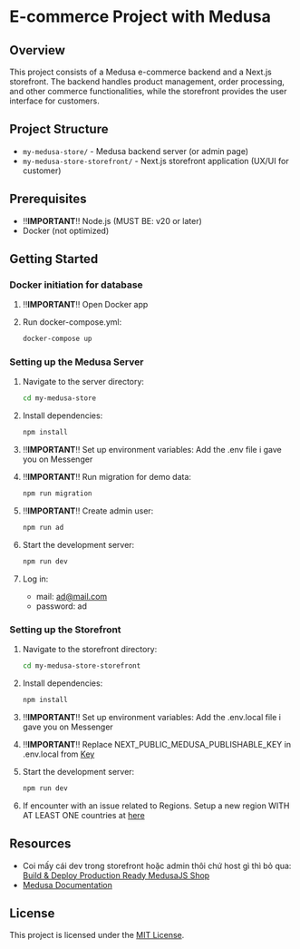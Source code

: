 # E-commerce Project with Medusa

## Overview

This project consists of a Medusa e-commerce backend and a Next.js storefront. The backend handles product management, order processing, and other commerce functionalities, while the storefront provides the user interface for customers.

## Project Structure

- `my-medusa-store/` - Medusa backend server (or admin page)
- `my-medusa-store-storefront/` - Next.js storefront application (UX/UI for customer)

## Prerequisites

- ‼️**IMPORTANT**‼️ Node.js (MUST BE: v20 or later)
- Docker (not optimized)

## Getting Started

### Docker initiation for database

1. ‼️**IMPORTANT**‼️ Open Docker app

2. Run docker-compose.yml:
   ```bash
   docker-compose up
   ```

### Setting up the Medusa Server

1. Navigate to the server directory:

   ```bash
   cd my-medusa-store
   ```

2. Install dependencies:

   ```bash
   npm install
   ```

3. ‼️**IMPORTANT**‼️ Set up environment variables: Add the .env file i gave you on Messenger

4. ‼️**IMPORTANT**‼️ Run migration for demo data:

   ```bash
   npm run migration
   ```

5. ‼️**IMPORTANT**‼️ Create admin user:

   ```bash
   npm run ad
   ```

6. Start the development server:

   ```bash
   npm run dev
   ```

7. Log in:
   - mail: ad@mail.com
   - password: ad

### Setting up the Storefront

1. Navigate to the storefront directory:

   ```bash
   cd my-medusa-store-storefront
   ```

2. Install dependencies:

   ```bash
   npm install
   ```

3. ‼️**IMPORTANT**‼️ Set up environment variables: Add the .env.local file i gave you on Messenger

4. ‼️**IMPORTANT**‼️ Replace NEXT_PUBLIC_MEDUSA_PUBLISHABLE_KEY in .env.local from [Key](http://localhost:9000/app/settings/publishable-api-keys)

5. Start the development server:

   ```bash
   npm run dev
   ```

6. If encounter with an issue related to Regions. Setup a new region WITH AT LEAST ONE countries at [here](http://localhost:9000/app/settings/regions)

## Resources

- Coi mấy cái dev trong storefront hoặc admin thôi chứ host gì thì bỏ qua: [Build & Deploy Production Ready MedusaJS Shop](https://www.youtube.com/watch?v=XjMWSwoAOQc)
- [Medusa Documentation](https://docs.medusajs.com/learn)

## License

This project is licensed under the [MIT License](my-medusa-store-storefront/LICENSE).
